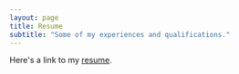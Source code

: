 ```yaml
---
layout: page
title: Resume
subtitle: "Some of my experiences and qualifications."
---
```

Here's a link to my [resume](https://drive.google.com/file/d/1vzxmAtSSK6nEYQvFpoLw7kdWw_RIzWVU/view?usp=sharing). 
